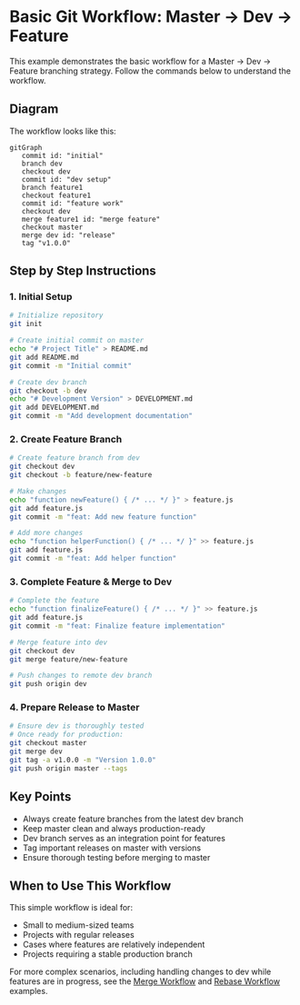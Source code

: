 # Basic Git Workflow: Master → Dev → Feature

This example demonstrates the basic workflow for a Master → Dev → Feature branching strategy. Follow the commands below to understand the workflow.

## Diagram

The workflow looks like this:

```mermaid
gitGraph
   commit id: "initial"
   branch dev
   checkout dev
   commit id: "dev setup"
   branch feature1
   checkout feature1
   commit id: "feature work"
   checkout dev
   merge feature1 id: "merge feature"
   checkout master
   merge dev id: "release"
   tag "v1.0.0"
```

## Step by Step Instructions

### 1. Initial Setup

```bash
# Initialize repository
git init

# Create initial commit on master
echo "# Project Title" > README.md
git add README.md
git commit -m "Initial commit"

# Create dev branch
git checkout -b dev
echo "# Development Version" > DEVELOPMENT.md
git add DEVELOPMENT.md
git commit -m "Add development documentation"
```

### 2. Create Feature Branch

```bash
# Create feature branch from dev
git checkout dev
git checkout -b feature/new-feature

# Make changes
echo "function newFeature() { /* ... */ }" > feature.js
git add feature.js
git commit -m "feat: Add new feature function"

# Add more changes
echo "function helperFunction() { /* ... */ }" >> feature.js
git add feature.js
git commit -m "feat: Add helper function"
```

### 3. Complete Feature & Merge to Dev

```bash
# Complete the feature
echo "function finalizeFeature() { /* ... */ }" >> feature.js
git add feature.js
git commit -m "feat: Finalize feature implementation"

# Merge feature into dev
git checkout dev
git merge feature/new-feature

# Push changes to remote dev branch
git push origin dev
```

### 4. Prepare Release to Master

```bash
# Ensure dev is thoroughly tested
# Once ready for production:
git checkout master
git merge dev
git tag -a v1.0.0 -m "Version 1.0.0"
git push origin master --tags
```

## Key Points

- Always create feature branches from the latest dev branch
- Keep master clean and always production-ready
- Dev branch serves as an integration point for features
- Tag important releases on master with versions
- Ensure thorough testing before merging to master

## When to Use This Workflow

This simple workflow is ideal for:

- Small to medium-sized teams
- Projects with regular releases
- Cases where features are relatively independent
- Projects requiring a stable production branch

For more complex scenarios, including handling changes to dev while features are in progress, see the [Merge Workflow](../merge-workflow) and [Rebase Workflow](../rebase-workflow) examples. 